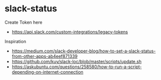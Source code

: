 # slack-status

Create Token here

* https://api.slack.com/custom-integrations/legacy-tokens


Inspiration

* https://medium.com/slack-developer-blog/how-to-set-a-slack-status-from-other-apps-ab4eef871339
* https://github.com/kuy/slack-loc/blob/master/scripts/update.sh
* https://askubuntu.com/questions/258580/how-to-run-a-script-depending-on-internet-connection